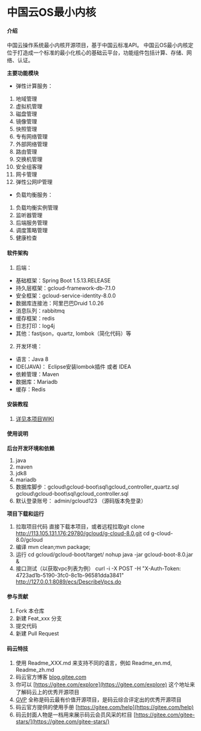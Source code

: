 # 中国云OS最小内核

#### 介绍
中国云操作系统最小内核开源项目，基于中国云标准API。
中国云OS最小内核定位于打造成一个标准的最小化核心的基础云平台，功能组件包括计算、存储、网络、认证。
 
**主要功能模块** 
- 弹性计算服务：

1. 地域管理
2. 虚拟机管理
3. 磁盘管理
4. 镜像管理
5. 快照管理
6. 专有网络管理
7. 外部网络管理
8. 路由管理
9. 交换机管理
10. 安全组客理
11. 网卡管理
12. 弹性公网IP管理

- 负载均衡服务：

1. 负载均衡实例管理
2. 监听器管理
3. 后端服务管理
4. 调度策略管理
5. 健康检查


#### 软件架构
1. 后端：
- 基础框架：Spring Boot 1.5.13.RELEASE
- 持久层框架：gcloud-framework-db-7.1.0
- 安全框架：gcloud-service-identity-8.0.0
- 数据库连接池：阿里巴巴Druid 1.0.26
- 消息队列：rabbitmq
- 缓存框架：redis
- 日志打印：log4j
- 其他：fastjson，quartz, lombok（简化代码）等

2. 开发环境：
- 语言：Java 8
- IDE(JAVA)： Eclipse安装lombok插件 或者 IDEA
- 依赖管理：Maven
- 数据库：Mariadb
- 缓存：Redis


#### 安装教程

1. [详见本项目WIKI](https://github.com/lihangqi/Mini-Kernel/wiki/%E4%BA%91%E6%93%8D%E4%BD%9C%E7%B3%BB%E7%BB%9F%E6%9C%80%E6%96%B0%E5%86%85%E6%A0%B8%E7%BC%96%E8%AF%91%E9%83%A8%E7%BD%B2)

#### 使用说明

 **后台开发环境和依赖** 

1. java
2. maven
3. jdk8
4. mariadb
5. 数据库脚步：gcloud\gcloud-boot\sql\gcloud_controller_quartz.sql gcloud\gcloud-boot\sql\gcloud_controller.sql
6. 默认登录账号： admin/gcloud123 （源码版本免登录）


 **项目下载和运行** 
1. 拉取项目代码
直接下载本项目，或者远程拉取git clone http://113.105.131.176:29780/gcloud/g-cloud-8.0.git
cd g-cloud-8.0/gcloud
2. 编译
mvn clean;mvn package;
3. 运行
cd  gcloud/gcloud-boot/target/
nohup java -jar gcloud-boot-8.0.jar &
4. 接口测试（以获取vpc列表为例）
curl -i -X POST -H "X-Auth-Token: 4723ad1b-5190-3fc0-8c1b-96581dda3841" http://127.0.0.1:8089/ecs/DescribeVpcs.do

#### 参与贡献

1. Fork 本仓库
2. 新建 Feat_xxx 分支
3. 提交代码
4. 新建 Pull Request


#### 码云特技

1. 使用 Readme\_XXX.md 来支持不同的语言，例如 Readme\_en.md, Readme\_zh.md
2. 码云官方博客 [blog.gitee.com](https://blog.gitee.com)
3. 你可以 [https://gitee.com/explore](https://gitee.com/explore) 这个地址来了解码云上的优秀开源项目
4. [GVP](https://gitee.com/gvp) 全称是码云最有价值开源项目，是码云综合评定出的优秀开源项目
5. 码云官方提供的使用手册 [https://gitee.com/help](https://gitee.com/help)
6. 码云封面人物是一档用来展示码云会员风采的栏目 [https://gitee.com/gitee-stars/](https://gitee.com/gitee-stars/)
